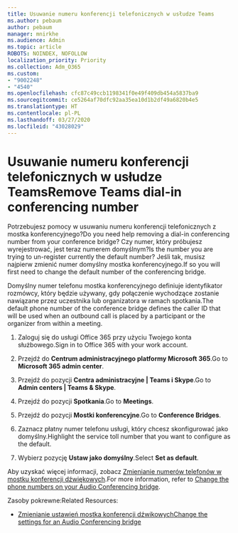 ```yaml
---
title: Usuwanie numeru konferencji telefonicznych w usłudze Teams
ms.author: pebaum
author: pebaum
manager: mnirkhe
ms.audience: Admin
ms.topic: article
ROBOTS: NOINDEX, NOFOLLOW
localization_priority: Priority
ms.collection: Adm_O365
ms.custom:
- "9002248"
- "4540"
ms.openlocfilehash: cfc87c49ccb1198341f0e49f409db454a5837ba9
ms.sourcegitcommit: ce5264af70dfc92aa35ea10d1b2df49a6820b4e5
ms.translationtype: HT
ms.contentlocale: pl-PL
ms.lasthandoff: 03/27/2020
ms.locfileid: "43028029"
---
```

# <a name="remove-teams-dial-in-conferencing-number"></a><span data-ttu-id="edb8e-102">Usuwanie numeru konferencji telefonicznych w usłudze Teams</span><span class="sxs-lookup"><span data-stu-id="edb8e-102">Remove Teams dial-in conferencing number</span></span>

<span data-ttu-id="edb8e-103">Potrzebujesz pomocy w usuwaniu numeru konferencji telefonicznych z mostka konferencyjnego?</span><span class="sxs-lookup"><span data-stu-id="edb8e-103">Do you need help removing a dial-in conferencing number from your conference bridge?</span></span> <span data-ttu-id="edb8e-104">Czy numer, który próbujesz wyrejestrować, jest teraz numerem domyślnym?</span><span class="sxs-lookup"><span data-stu-id="edb8e-104">Is the number you are trying to un-register currently the default number?</span></span> <span data-ttu-id="edb8e-105">Jeśli tak, musisz najpierw zmienić numer domyślny mostka konferencyjnego.</span><span class="sxs-lookup"><span data-stu-id="edb8e-105">If so you will first need to change the default number of the conferencing bridge.</span></span>

<span data-ttu-id="edb8e-106">Domyślny numer telefonu mostka konferencyjnego definiuje identyfikator rozmówcy, który będzie używany, gdy połączenie wychodzące zostanie nawiązane przez uczestnika lub organizatora w ramach spotkania.</span><span class="sxs-lookup"><span data-stu-id="edb8e-106">The default phone number of the conference bridge defines the caller ID that will be used when an outbound call is placed by a participant or the organizer from within a meeting.</span></span>

1. <span data-ttu-id="edb8e-107">Zaloguj się do usługi Office 365 przy użyciu Twojego konta służbowego.</span><span class="sxs-lookup"><span data-stu-id="edb8e-107">Sign in to Office 365 with your work account.</span></span>

2. <span data-ttu-id="edb8e-108">Przejdź do **Centrum administracyjnego platformy Microsoft 365**.</span><span class="sxs-lookup"><span data-stu-id="edb8e-108">Go to **Microsoft 365 admin center**.</span></span>

3. <span data-ttu-id="edb8e-109">Przejdź do pozycji **Centra administracyjne | Teams i Skype**.</span><span class="sxs-lookup"><span data-stu-id="edb8e-109">Go to **Admin centers | Teams & Skype**.</span></span>

4. <span data-ttu-id="edb8e-110">Przejdź do pozycji **Spotkania**.</span><span class="sxs-lookup"><span data-stu-id="edb8e-110">Go to **Meetings**.</span></span>

5. <span data-ttu-id="edb8e-111">Przejdź do pozycji **Mostki konferencyjne**.</span><span class="sxs-lookup"><span data-stu-id="edb8e-111">Go to **Conference Bridges**.</span></span>

6. <span data-ttu-id="edb8e-112">Zaznacz płatny numer telefonu usługi, który chcesz skonfigurować jako domyślny.</span><span class="sxs-lookup"><span data-stu-id="edb8e-112">Highlight the service toll number that you want to configure as the default.</span></span>

7. <span data-ttu-id="edb8e-113">Wybierz pozycję **Ustaw jako domyślny**.</span><span class="sxs-lookup"><span data-stu-id="edb8e-113">Select **Set as default**.</span></span>

<span data-ttu-id="edb8e-114">Aby uzyskać więcej informacji, zobacz [Zmienianie numerów telefonów w mostku konferencji dźwiękowych](https://docs.microsoft.com/microsoftteams/change-the-phone-numbers-on-your-audio-conferencing-bridge).</span><span class="sxs-lookup"><span data-stu-id="edb8e-114">For more information, refer to [Change the phone numbers on your Audio Conferencing bridge](https://docs.microsoft.com/microsoftteams/change-the-phone-numbers-on-your-audio-conferencing-bridge).</span></span>

<span data-ttu-id="edb8e-115">Zasoby pokrewne:</span><span class="sxs-lookup"><span data-stu-id="edb8e-115">Related Resources:</span></span>

- [<span data-ttu-id="edb8e-116">Zmienianie ustawień mostka konferencji dźwikowych</span><span class="sxs-lookup"><span data-stu-id="edb8e-116">Change the settings for an Audio Conferencing bridge</span></span>](https://docs.microsoft.com/microsoftteams/change-the-settings-for-an-audio-conferencing-bridge)
